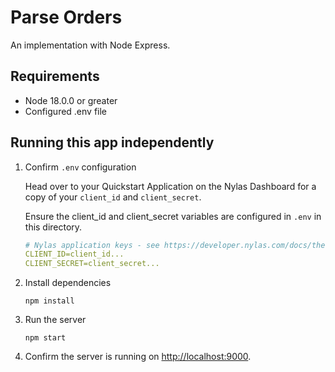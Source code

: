 # Parse Orders

An implementation with Node Express.

## Requirements

- Node 18.0.0 or greater
- Configured .env file

## Running this app independently

1. Confirm `.env` configuration

    Head over to your Quickstart Application on the Nylas Dashboard for a copy of your `client_id` and `client_secret`.

    Ensure the client_id and client_secret variables are configured in `.env` in this directory.

    ```yaml
    # Nylas application keys - see https://developer.nylas.com/docs/the-basics/authentication/authorizing-api-requests/#sdk-authentication
    CLIENT_ID=client_id...
    CLIENT_SECRET=client_secret...
    ```

2. Install dependencies

    ```
    npm install
    ```

3. Run the server

    ```
    npm start
    ```
4. Confirm the server is running on [http://localhost:9000](http://localhost:9000).